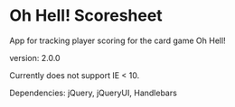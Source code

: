Oh Hell! Scoresheet
===================

App for tracking player scoring for the card game Oh Hell!

version: 2.0.0

Currently does not support IE < 10.

Dependencies: jQuery, jQueryUI, Handlebars